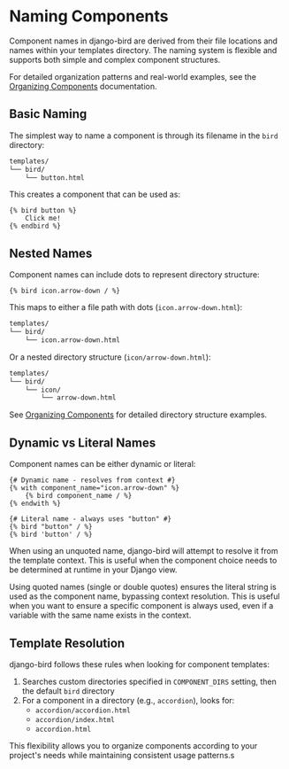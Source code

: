 # Naming Components

Component names in django-bird are derived from their file locations and names within your templates directory. The naming system is flexible and supports both simple and complex component structures.

For detailed organization patterns and real-world examples, see the [Organizing Components](organization.md) documentation.

## Basic Naming

The simplest way to name a component is through its filename in the `bird` directory:

```bash
templates/
└── bird/
    └── button.html
```

This creates a component that can be used as:

```htmldjango
{% bird button %}
    Click me!
{% endbird %}
```

## Nested Names

Component names can include dots to represent directory structure:

```htmldjango
{% bird icon.arrow-down / %}
```

This maps to either a file path with dots (`icon.arrow-down.html`):

```bash
templates/
└── bird/
    └── icon.arrow-down.html
```

Or a nested directory structure (`icon/arrow-down.html`):

```bash
templates/
└── bird/
    └── icon/
        └── arrow-down.html
```

See [Organizing Components](organization.md) for detailed directory structure examples.

## Dynamic vs Literal Names

Component names can be either dynamic or literal:

```htmldjango
{# Dynamic name - resolves from context #}
{% with component_name="icon.arrow-down" %}
    {% bird component_name / %}
{% endwith %}

{# Literal name - always uses "button" #}
{% bird "button" / %}
{% bird 'button' / %}
```

When using an unquoted name, django-bird will attempt to resolve it from the template context. This is useful when the component choice needs to be determined at runtime in your Django view.

Using quoted names (single or double quotes) ensures the literal string is used as the component name, bypassing context resolution. This is useful when you want to ensure a specific component is always used, even if a variable with the same name exists in the context.

## Template Resolution

django-bird follows these rules when looking for component templates:

1. Searches custom directories specified in `COMPONENT_DIRS` setting, then the default `bird` directory
2. For a component in a directory (e.g., `accordion`), looks for:
   - `accordion/accordion.html`
   - `accordion/index.html`
   - `accordion.html`

This flexibility allows you to organize components according to your project's needs while maintaining consistent usage patterns.s
